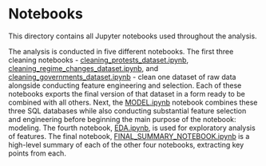 # Notebooks

This directory contains all Jupyter notebooks used throughout the analysis. 

The analysis is conducted in five different notebooks. The first three cleaning notebooks - [cleaning_protests_dataset.ipynb](cleaning_protests_dataset.ipynb), [cleaning_regime_changes_dataset.ipynb](cleaning_regime_changes_dataset.ipynb), and [cleaning_governments_dataset.ipynb](cleaning_governments_dataset.ipynb) - clean one dataset of raw data alongside conducting feature engineering and selection. Each of these notebooks exports the final version of that dataset in a form ready to be combined with all others. Next, the [MODEL.ipynb](MODEL.ipynb) notebook combines these three SQL databases while also conducting substantial feature selection and engineering before beginning the main purpose of the notebook: modeling. The fourth notebook, [EDA.ipynb](EDA.ipynb), is used for exploratory analysis of features. The final notebook, [FINAL_SUMMARY_NOTEBOOK.ipynb](FINAL_SUMMARY_NOTEBOOK.ipynb) is a high-level summary of each of the other four notebooks, extracting key points from each.